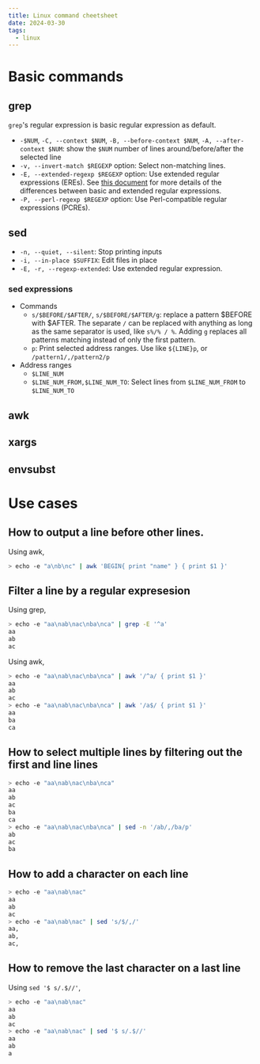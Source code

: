```yaml
---
title: Linux command cheetsheet
date: 2024-03-30
tags:
  - linux
---
```


# Basic commands

## grep

`grep`'s regular expression is basic regular expression as default.

- `-$NUM`, `-C, --context $NUM`, `-B, --before-context $NUM`, `-A, --after-context $NUM`: show the `$NUM` number of lines around/before/after the selected line
- `-v, --invert-match $REGEXP` option: Select non-matching lines.
- `-E, --extended-regexp $REGEXP` option: Use extended regular expressions (EREs). See [this document](https://www.gnu.org/software/grep/manual/html_node/Basic-vs-Extended.html) for more details of the differences between basic and extended regular expressions.
- `-P, --perl-regexp $REGEXP` option: Use Perl-compatible regular expressions (PCREs).

## sed

- `-n, --quiet, --silent`: Stop printing inputs
- `-i, --in-place $SUFFIX`: Edit files in place
- `-E, -r, --regexp-extended`: Use extended regular expression.

### sed expressions

- Commands
    - `s/$BEFORE/$AFTER/`, `s/$BEFORE/$AFTER/g`: replace a pattern $BEFORE with $AFTER. The separate `/` can be replaced with anything as long as the same separator is used, like `s%/% / %`. Adding `g` replaces all patterns matching instead of only the first pattern.
    - `p`: Print selected address ranges. Use like `${LINE}p`, or `/pattern1/,/pattern2/p`
- Address ranges
    - `$LINE_NUM`
    - `$LINE_NUM_FROM,$LINE_NUM_TO`: Select lines from `$LINE_NUM_FROM` to `$LINE_NUM_TO`

## awk
## xargs
## envsubst

# Use cases
## How to output a line before other lines.

Using awk,
```bash
> echo -e "a\nb\nc" | awk 'BEGIN{ print "name" } { print $1 }'
```

## Filter a line by a regular expresesion

Using grep,

```bash
> echo -e "aa\nab\nac\nba\nca" | grep -E '^a'
aa
ab
ac
```

Using awk,
```bash
> echo -e "aa\nab\nac\nba\nca" | awk '/^a/ { print $1 }'
aa
ab
ac
> echo -e "aa\nab\nac\nba\nca" | awk '/a$/ { print $1 }'
aa
ba
ca
```

## How to select multiple lines by filtering out the first and line lines

```bash
> echo -e "aa\nab\nac\nba\nca"
aa
ab
ac
ba
ca
> echo -e "aa\nab\nac\nba\nca" | sed -n '/ab/,/ba/p'
ab
ac
ba
```

## How to add a character on each line

```bash
> echo -e "aa\nab\nac"
aa
ab
ac
> echo -e "aa\nab\nac" | sed 's/$/,/'
aa,
ab,
ac,
```

## How to remove the last character on a last line

Using `sed '$ s/.$//'`,

```bash
> echo -e "aa\nab\nac"
aa
ab
ac
> echo -e "aa\nab\nac" | sed '$ s/.$//'
aa
ab
a
```
